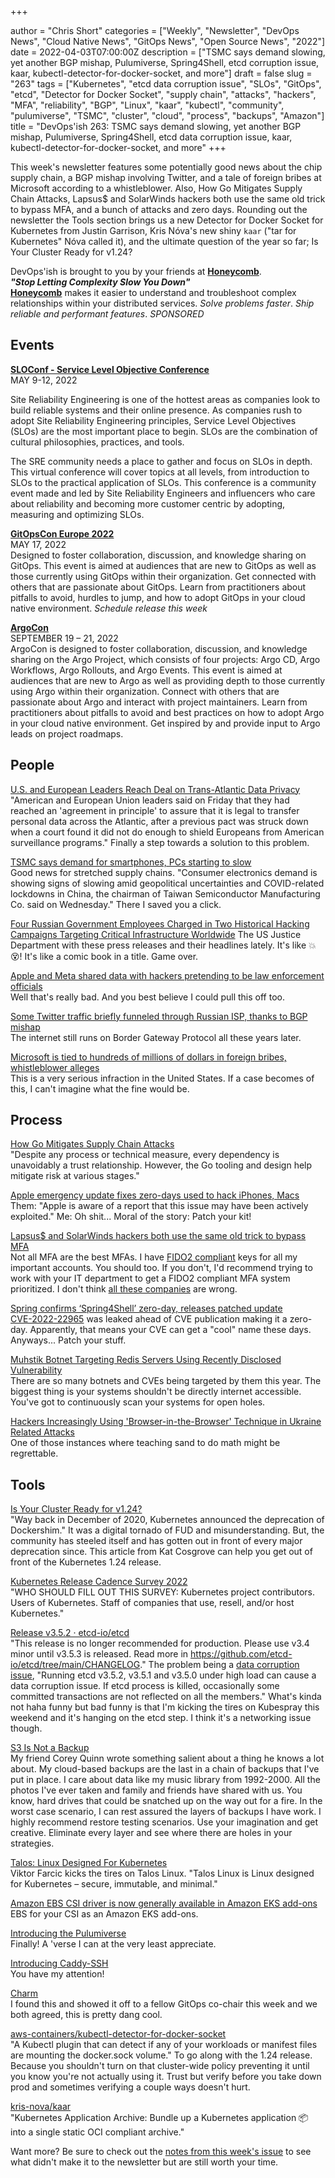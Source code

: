 +++

author = "Chris Short"
categories = ["Weekly", "Newsletter", "DevOps News", "Cloud Native News", "GitOps News", "Open Source News", "2022"]
date = 2022-04-03T07:00:00Z
description = ["TSMC says demand slowing, yet another BGP mishap, Pulumiverse, Spring4Shell, etcd corruption issue, kaar, kubectl-detector-for-docker-socket, and more"]
draft = false
slug = "263"
tags = ["Kubernetes", "etcd data corruption issue", "SLOs", "GitOps", "etcd", "Detector for Docker Socket", "supply chain", "attacks", "hackers", "MFA", "reliability", "BGP", "Linux", "kaar", "kubectl", "community", "pulumiverse", "TSMC", "cluster", "cloud", "process", "backups", "Amazon"]
title = "DevOps'ish 263: TSMC says demand slowing, yet another BGP mishap, Pulumiverse, Spring4Shell, etcd data corruption issue, kaar, kubectl-detector-for-docker-socket, and more"
+++

This week's newsletter features some potentially good news about the chip supply chain, a BGP mishap involving Twitter, and a tale of foreign bribes at Microsoft according to a whistleblower. Also, How Go Mitigates Supply Chain Attacks, Lapsus$ and SolarWinds hackers both use the same old trick to bypass MFA, and a bunch of attacks and zero days. Rounding out the newsletter the Tools section brings us a new Detector for Docker Socket for Kubernetes from Justin Garrison, Kris Nóva's new shiny `kaar` ("tar for Kubernetes" Nóva called it), and the ultimate question of the year so far; Is Your Cluster Ready for v1.24?

DevOps'ish is brought to you by your friends at [**Honeycomb**](https://ui.honeycomb.io/signup?&utm_source=devopsish&utm_medium=newsletter&utm_campaign=ad&utm_content=product-signup).  
***"Stop Letting Complexity Slow You Down"***  
[**Honeycomb**](https://ui.honeycomb.io/signup?&utm_source=devopsish&utm_medium=newsletter&utm_campaign=ad&utm_content=product-signup) makes it easier to understand and troubleshoot complex relationships within your distributed services. *Solve problems faster*. *Ship reliable and performant features*. *SPONSORED*

## Events

[**SLOConf - Service Level Objective Conference**](https://www.sloconf.com/)  
MAY 9-12, 2022  

Site Reliability Engineering is one of the hottest areas as companies look to build reliable systems and their online presence. As companies rush to adopt Site Reliability Engineering principles, Service Level Objectives (SLOs) are the most important place to begin. SLOs are the combination of cultural philosophies, practices, and tools.

The SRE community needs a place to gather and focus on SLOs in depth. This virtual conference will cover topics at all levels, from introduction to SLOs to the practical application of SLOs. This conference is a community event made and led by Site Reliability Engineers and influencers who care about reliability and becoming more customer centric by adopting, measuring and optimizing SLOs.

[**GitOpsCon Europe 2022**](https://events.linuxfoundation.org/gitopscon-europe/?utm_source=newsletter&utm_medium=258&utm_campaign=devopsish)  
MAY 17, 2022  
Designed to foster collaboration, discussion, and knowledge sharing on GitOps. This event is aimed at audiences that are new to GitOps as well as those currently using GitOps within their organization. Get connected with others that are passionate about GitOps. Learn from practitioners about pitfalls to avoid, hurdles to jump, and how to adopt GitOps in your cloud native environment. *Schedule release this week*

[**ArgoCon**](https://events.linuxfoundation.org/argocon/)  
SEPTEMBER 19 – 21, 2022  
ArgoCon is designed to foster collaboration, discussion, and knowledge sharing on the Argo Project, which consists of four projects: Argo CD, Argo Workflows, Argo Rollouts, and Argo Events. This event is aimed at audiences that are new to Argo as well as providing depth to those currently using Argo within their organization. Connect with others that are passionate about Argo and interact with project maintainers. Learn from practitioners about pitfalls to avoid and best practices on how to adopt Argo in your cloud native environment. Get inspired by and provide input to Argo leads on project roadmaps.

## People

[U.S. and European Leaders Reach Deal on Trans-Atlantic Data Privacy](https://www.nytimes.com/2022/03/25/business/us-europe-data-privacy.html)  
"American and European Union leaders said on Friday that they had reached an 'agreement in principle' to assure that it is legal to transfer personal data across the Atlantic, after a previous pact was struck down when a court found it did not do enough to shield Europeans from American surveillance programs." Finally a step towards a solution to this problem.

[TSMC says demand for smartphones, PCs starting to slow](https://asia.nikkei.com/Spotlight/Supply-Chain/TSMC-says-demand-for-smartphones-PCs-starting-to-slow)  
Good news for stretched supply chains. "Consumer electronics demand is showing signs of slowing amid geopolitical uncertainties and COVID-related lockdowns in China, the chairman of Taiwan Semiconductor Manufacturing Co. said on Wednesday." There I saved you a click.

[Four Russian Government Employees Charged in Two Historical Hacking Campaigns Targeting Critical Infrastructure Worldwide](https://www.justice.gov/opa/pr/four-russian-government-employees-charged-two-historical-hacking-campaigns-targeting-critical)
The US Justice Department with these press releases and their headlines lately. It's like 💥 😵! It's like a comic book in a title. Game over.

[Apple and Meta shared data with hackers pretending to be law enforcement officials](https://www.theverge.com/2022/3/30/23003600/apple-meta-shared-data-hackers-pretending-law-enforcement-officials?scrolla=5eb6d68b7fedc32c19ef33b4)  
Well that's really bad. And you best believe I could pull this off too.

[Some Twitter traffic briefly funneled through Russian ISP, thanks to BGP mishap](https://arstechnica.com/information-technology/2022/03/absence-of-malice-russian-isps-hijacking-of-twitter-ips-appears-to-be-a-goof/)  
The internet still runs on Border Gateway Protocol all these years later.

[Microsoft is tied to hundreds of millions of dollars in foreign bribes, whistleblower alleges](https://www.theverge.com/2022/3/25/22995144/microsoft-foreign-corrupt-practices-bribery-whistleblower-contracting)  
This is a very serious infraction in the United States. If a case becomes of this, I can't imagine what the fine would be.

## Process

[How Go Mitigates Supply Chain Attacks](https://go.dev/blog/supply-chain)  
"Despite any process or technical measure, every dependency is unavoidably a trust relationship. However, the Go tooling and design help mitigate risk at various stages."

[Apple emergency update fixes zero-days used to hack iPhones, Macs](https://www.bleepingcomputer.com/news/security/apple-emergency-update-fixes-zero-days-used-to-hack-iphones-macs/)  
Them: "Apple is aware of a report that this issue may have been actively exploited."
Me: Oh shit...
Moral of the story: Patch your kit!

[Lapsus$ and SolarWinds hackers both use the same old trick to bypass MFA](https://arstechnica.com/information-technology/2022/03/lapsus-and-solar-winds-hackers-both-use-the-same-old-trick-to-bypass-mfa/)  
Not all MFA are the best MFAs. I have [FIDO2 compliant](https://fidoalliance.org/fido2/) keys for all my important accounts. You should too. If you don't, I'd recommend trying to work with your IT department to get a FIDO2 compliant MFA system prioritized. I don't think [all these companies](https://fidoalliance.org/members/) are wrong.

[Spring confirms ‘Spring4Shell’ zero-day, releases patched update](https://therecord.media/spring-confirms-spring4shell-zero-day-releases-patched-update/)  
[CVE-2022-22965](https://cve.mitre.org/cgi-bin/cvename.cgi?name=CVE-2022-22965) was leaked ahead of CVE publication making it a zero-day. Apparently, that means your CVE can get a "cool" name these days. Anyways... Patch your stuff.

[Muhstik Botnet Targeting Redis Servers Using Recently Disclosed Vulnerability](https://thehackernews.com/2022/03/muhstik-botnet-targeting-redis-servers.html)  
There are so many botnets and CVEs being targeted by them this year. The biggest thing is your systems shouldn't be directly internet accessible. You've got to continuously scan your systems for open holes.

[Hackers Increasingly Using 'Browser-in-the-Browser' Technique in Ukraine Related Attacks](https://thehackernews.com/2022/03/hackers-increasingly-using-browser-in.html)  
One of those instances where teaching sand to do math might be regrettable.

## Tools

[Is Your Cluster Ready for v1.24?](https://kubernetes.io/blog/2022/03/31/ready-for-dockershim-removal/)  
"Way back in December of 2020, Kubernetes announced the deprecation of Dockershim." It was a digital tornado of FUD and misunderstanding. But, the community has steeled itself and has gotten out in front of every major deprecation since. This article from Kat Cosgrove can help you get out of front of the Kubernetes 1.24 release.

[Kubernetes Release Cadence Survey 2022](https://www.surveymonkey.com/r/k8s-cadence-2022)  
"WHO SHOULD FILL OUT THIS SURVEY: Kubernetes project contributors. Users of Kubernetes. Staff of companies that use, resell, and/or host Kubernetes."

[Release v3.5.2 · etcd-io/etcd](https://github.com/etcd-io/etcd/releases/tag/v3.5.2)  
"This release is no longer recommended for production. Please use v3.4 minor until v3.5.3 is released. Read more in <https://github.com/etcd-io/etcd/tree/main/CHANGELOG>." The problem being a [data corruption issue](https://github.com/etcd-io/etcd/tree/main/CHANGELOG#v35-data-corruption-issue), "Running etcd v3.5.2, v3.5.1 and v3.5.0 under high load can cause a data corruption issue. If etcd process is killed, occasionally some committed transactions are not reflected on all the members." What's kinda not haha funny but bad funny is that I'm kicking the tires on Kubespray this weekend and it's hanging on the etcd step. I think it's a networking issue though.

[S3 Is Not a Backup](https://www.lastweekinaws.com/blog/s3-is-not-a-backup/)  
My friend Corey Quinn wrote something salient about a thing he knows a lot about. My cloud-based backups are the last in a chain of backups that I've put in place. I care about data like my music library from 1992-2000. All the photos I've ever taken and family and friends have shared with us. You know, hard drives that could be snatched up on the way out for a fire. In the worst case scenario, I can rest assured the layers of backups I have work. I highly recommend restore testing scenarios. Use your imagination and get creative. Eliminate every layer and see where there are holes in your strategies.

[Talos: Linux Designed For Kubernetes](https://youtu.be/iEFb2Zg4xUg)  
Viktor Farcic kicks the tires on Talos Linux. "Talos Linux is Linux designed for Kubernetes – secure, immutable, and minimal."

[Amazon EBS CSI driver is now generally available in Amazon EKS add-ons](https://aws.amazon.com/blogs/containers/amazon-ebs-csi-driver-is-now-generally-available-in-amazon-eks-add-ons/)  
EBS for your CSI as an Amazon EKS add-ons.

[Introducing the Pulumiverse](https://www.pulumi.com/blog/2022-03-30-introducing-pulumiverse/)  
Finally! A 'verse I can at the very least appreciate.

[Introducing Caddy-SSH](https://www.caffeinatedwonders.com/2022/03/28/new-ssh-server/)  
You have my attention!

[Charm](https://charm.sh/)  
I found this and showed it off to a fellow GitOps co-chair this week and we both agreed, this is pretty dang cool.

[aws-containers/kubectl-detector-for-docker-socket](https://github.com/aws-containers/kubectl-detector-for-docker-socket)  
"A Kubectl plugin that can detect if any of your workloads or manifest files are mounting the docker.sock volume." To go along with the 1.24 release. Because you shouldn't turn on that cluster-wide policy preventing it until you know you're not actually using it. Trust but verify before you take down prod and sometimes verifying a couple ways doesn't hurt.

[kris-nova/kaar](https://github.com/kris-nova/kaar)  
"Kubernetes Application Archive: Bundle up a Kubernetes application 📦 into a single static OCI compliant archive."

Want more? Be sure to check out the [notes from this week's issue](https://github.com/chris-short/devopsish.com/blob/main/content/post/263/notes.md) to see what didn't make it to the newsletter but are still worth your time.

